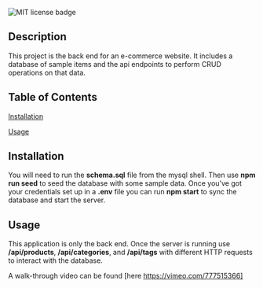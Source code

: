 ![MIT license badge](https://img.shields.io/badge/license-MIT-blue)

## Description

This project is the back end for an e-commerce website. It includes a database of sample items and the api endpoints to perform CRUD operations on that data.

## Table of Contents

[Installation](#installation)

[Usage](#usage)



## Installation
You will need to run the **schema.sql** file from the mysql shell. Then use **npm run seed** to seed the database with some sample data. Once you've got your credentials set up in a **.env** file you can run **npm start** to sync the database and start the server.

## Usage
This application is only the back end. Once the server is running use **/api/products**, **/api/categories**, and **/api/tags** with different HTTP requests to interact with the database.

A walk-through video can be found [here https://vimeo.com/777515366]

